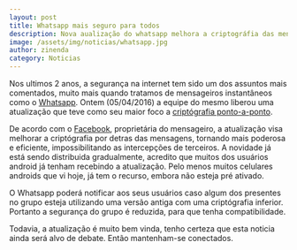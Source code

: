 ```yaml
---
layout: post
title: Whatsapp mais seguro para todos
description: Nova aualização do whatsapp melhora a criptográfia das mensagens
image: /assets/img/noticias/whatsapp.jpg
author: zinenda
category: Noticias
---
```


Nos ultimos 2 anos, a segurança na internet tem sido um dos assuntos mais comentados, muito mais quando tratamos de mensageiros instantâneos como o  [Whatsapp](http://whatsapp.com). 
Ontem (05/04/2016) a equipe do mesmo liberou uma atualização que teve como seu maior foco a [criptógrafia ponto-a-ponto](https://technet.microsoft.com/pt-BR/library/cc757532%28v=ws.10%29.aspx).

De acordo com o [Facebook](facebook.com), proprietária do mensageiro, a atualização visa melhorar a criptógrafia por detras das mensagens, tornando mais poderosa e eficiente, impossibilitando as intercepções de terceiros.
A novidade já está sendo distribuida gradualmente, acredito que muitos dos usuários android já tenham recebindo a atualização.
Pelo menos muitos celulares androids que vi hoje, já tem o recurso, embora não esteja pré ativado.

O Whatsapp poderá notificar aos seus usuários caso algum dos presentes no grupo esteja utilizando uma versão antiga com uma criptógrafia inferior.
Portanto a segurança do grupo é reduzida, para que tenha compatibilidade.

Todavia, a atualização é muito bem vinda, tenho certeza que esta noticia ainda será alvo de debate.
Então mantenham-se conectados.